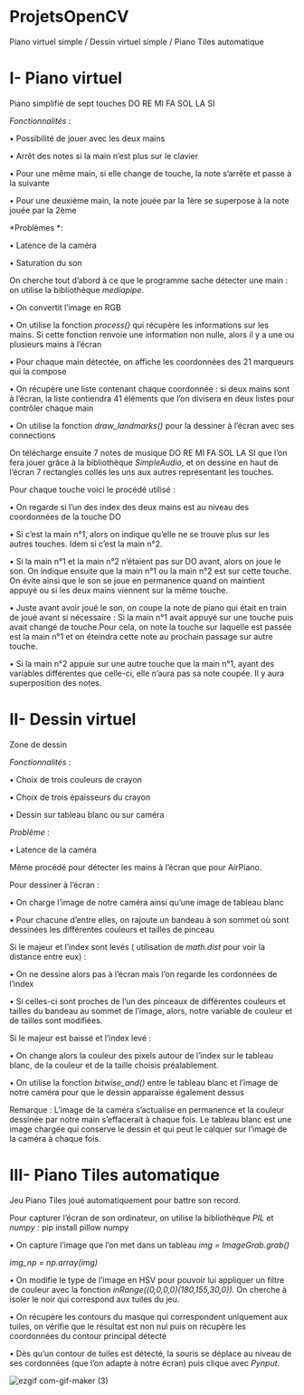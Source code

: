 # ProjetsOpenCV

Piano virtuel simple / Dessin virtuel simple / Piano Tiles automatique 

# I-	Piano virtuel

Piano simplifié de sept touches DO RE MI FA SOL LA SI 

*Fonctionnalités* :

•	Possibilité de jouer avec les deux mains

•	Arrêt des notes si la main n’est plus sur le clavier

•	Pour une même main, si elle change de touche, la note s’arrête et passe à la suivante

•	Pour une deuxième main, la note jouée par la 1ère se superpose à la note jouée par la 2ème 

*Problèmes *:

•	Latence de la caméra

•	Saturation du son

On cherche tout d’abord à ce que le programme sache détecter une main : on utilise la bibliothèque *mediapipe*.

•	On convertit l’image en RGB

•	On utilise la fonction *process()* qui récupère les informations sur les mains. Si cette fonction renvoie une information non nulle, alors il y a une ou plusieurs mains à l’écran

•	Pour chaque main détectée, on affiche les coordonnées des 21 marqueurs qui la compose

•	On récupère une liste contenant chaque coordonnée : si deux mains sont à l’écran, la liste contiendra 41 éléments que l’on divisera en deux listes pour contrôler chaque main

•	On utilise la fonction *draw_landmarks()* pour la dessiner à l’écran avec ses connections

On télécharge ensuite 7 notes de musique DO RE MI FA SOL LA SI que l’on fera jouer grâce à la bibliothèque *SimpleAudio*, et on dessine en haut de l’écran 7 rectangles collés les uns aux autres représentant les touches.

Pour chaque touche voici le procédé utilisé : 

•	On regarde si l’un des index des deux mains est au niveau des coordonnées de la touche DO

•	Si c’est la main n°1, alors on indique qu’elle ne se trouve plus sur les autres touches. Idem si c’est la main n°2.

•	Si la main n°1 et la main n°2 n’étaient pas sur DO avant, alors on joue le son. On indique ensuite que la main n°1 ou la main n°2 est sur cette touche. On évite ainsi que le son se joue en permanence quand on maintient appuyé ou si les deux mains viennent sur la même touche.

•	Juste avant avoir joué le son, on coupe la note de piano qui était en train de joué avant si nécessaire : Si la main n°1 avait appuyé sur une touche puis avait changé de touche.Pour cela, on note la touche sur laquelle est passée est la main n°1 et on éteindra cette note au prochain passage sur autre touche.

•	Si la main n°2 appuie sur une autre touche que la main n°1, ayant des variables différentes que celle-ci, elle n’aura pas sa note coupée. Il y aura superposition des notes.




# II-	Dessin virtuel

Zone de dessin 

*Fonctionnalités* :

•	Choix de trois couleurs de crayon

•	Choix de trois épaisseurs du crayon

•	Dessin sur tableau blanc ou sur caméra

*Problème* :

•	Latence de la caméra

Même procédé pour détecter les mains à l’écran que pour AirPiano. 

Pour dessiner à l’écran :

•	On charge l’image de notre caméra ainsi qu’une image de tableau blanc

•	Pour chacune d’entre elles, on rajoute un bandeau à son sommet où sont dessinées les différentes couleurs et tailles de pinceau

Si le majeur et l’index sont levés ( utilisation de *math.dist* pour voir la distance entre eux) :

•	On ne dessine alors pas à l’écran mais l’on regarde les cordonnées de l’index

•	Si celles-ci sont proches de l’un des pinceaux de différentes couleurs et tailles du bandeau au sommet de l’image, alors, notre variable de couleur et de tailles sont modifiées.

Si le majeur est baissé et l’index levé :

•	On change alors la couleur des pixels autour de l’index sur le tableau blanc, de la couleur et de la taille choisis préalablement. 

•	On utilise la fonction *bitwise_and()* entre le tableau blanc et l’image de notre caméra pour que le dessin apparaisse également dessus

Remarque : L’image de la caméra s’actualise en permanence et la couleur dessinée par notre main s’effacerait à chaque fois. Le tableau blanc est une image chargée qui conserve le dessin et qui peut le calquer sur l’image de la caméra à chaque fois.

 

# III-	Piano Tiles automatique

Jeu Piano Tiles joué automatiquement pour battre son record.

Pour capturer l’écran de son ordinateur, on utilise la bibliothèque *PIL* et *numpy* : pip install pillow numpy

•	On capture l’image que l’on met dans un tableau
*img = ImageGrab.grab()*

*img_np = np.array(img)*

•	On modifie le type de l’image en HSV pour pouvoir lui appliquer un filtre de couleur avec la fonction *inRange((0,0,0,0)(180,155,30,0))*. On cherche à isoler le noir qui correspond aux tuiles du jeu.

•	On récupère les contours du masque qui correspondent uniquement aux tuiles, on vérifie que le résultat est non nul puis on récupère les coordonnées du contour principal détecté 

•	Dès qu’un contour de tuiles est détecté, la souris se déplace au niveau de ses cordonnées (que l’on adapte à notre écran) puis clique avec *Pynput*.

 ![ezgif com-gif-maker (3)](https://user-images.githubusercontent.com/92324336/175808652-d8dba42f-1a4d-4e04-b1b6-a62775e833d1.gif)

